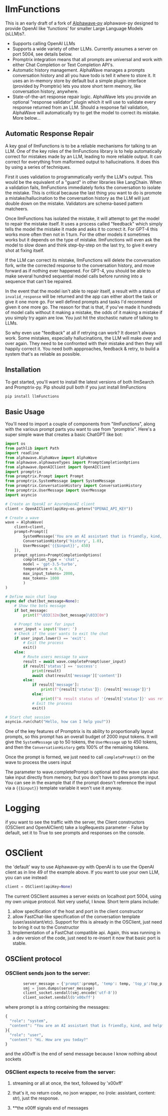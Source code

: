 # llmFunctions
This is an early draft of a fork of [Alphawave-py](https://github.com/Stevenic/aphawave-py) alphawave-py designed to provide OpenAI like 'functions' for smaller Large Language Models (sLLM)s?.

- Supports calling OpenAI LLMs
- Supports a wide variety of other LLMs. Currently assumes a server on port 5004, see details below.
- Promptrix integration means that all prompts are universal and work with either Chat Completion or Text Completion API's.
- Automatic history management. AlphaWave manages a prompts conversation history and all you have todo is tell it where to store it. It uses an in-memory store by default but a simple plugin interface (provided by Promptrix) lets you store short term memory, like conversation history, anywhere.
- State-of-the-art response repair logic. AlphaWave lets you provide an optional "response validator" plugin which it will use to validate every response returned from an LLM. Should a response fail validation, AlphaWave will automatically try to get the model to correct its mistake. More below...

## Automatic Response Repair
A key goal of llmFunctions is to be a reliable mechanisms for talking to an LLM.  One of the key roles of the llmFunctions library is to help automatically correct for mistakes made by an LLM, leading to more reliable output. It can correct for everything from malformed output to hallucinations. It does this by using a series of techniques.

First it uses validation to programmatically verify the LLM's output. This would be the equivalent of a "guard" in other libraries like LangChain. When a validation fails, llmFunctions immediately forks the conversation to isolate the mistake. This is critical because the last thing you want to do is promote a mistake/hallucination to the conversation history as the LLM will just double down on the mistake. Validators are schema-based pattern matcheers.

Once llmFunctions has isolated the mistake, it will attempt to get the model to repair the mistake itself. It uses a process called "feedback" which simply tells the model the mistake it made and asks it to correct it. For GPT-4 this works more often then not in 1 turn. For the other models it sometimes works but it depends on the type of mistake. llmFunctions will even ask the model to slow down and think step-by-step on the last try, to give it every shot at fixing itself.

If the LLM can correct its mistake, llmFunctions will delete the conversation fork, write the corrected response to the conversation history, and move forward as if nothing ever happened. For GPT-4, you should be able to make several hundred sequential model calls before running into a sequence that can't be repaired.

In the event that the model isn't able to repair itself, a result with a status of `invalid_response` will be returned and the app can either abort the task or give it one more go. For well defined prompts and tasks I'd recommend given it one more go. The reason for that is that, if you've made it hundreds of model calls without it making a mistake, the odds of it making a mistake if you simply try again are low. You just hit the stochastic nature of talking to LLMs.

So why even use "feedback" at all if retrying can work? It doesn't always work. Some mistakes, especially hallucinations, the LLM will make over and over again. They need to be confronted with their mistake and then they will happily correct it. You need both appproaches, feedback & retry, to build a system that's as reliable as possible.

## Installation
To get started, you'll want to install the latest versions of both llmSearch and Promptrix-py. Pip should pull both if you just install llmFunctions

```bash
pip install llmFunctions

```

## Basic Usage
You'll need to import a couple of components from "llmFunctions", along with the various prompt parts you want to use from "promptrix". Here's a super simple wave that creates a basic ChatGPT like bot:

```python
import os
from pathlib import Path
import readline
from alphawave.AlphaWave import AlphaWave
from alphawave.alphawaveTypes import PromptCompletionOptions
from alphawave.OpenAIClient import OpenAIClient
import promptrix
from promptrix.Prompt import Prompt
from promptrix.SystemMessage import SystemMessage
from promptrix.ConversationHistory import ConversationHistory
from promptrix.UserMessage import UserMessage
import asyncio

# Create an OpenAI or AzureOpenAI client
client = OpenAIClient(apiKey=os.getenv("OPENAI_API_KEY"))

# Create a wave
wave = AlphaWave(
    client=client,
    prompt=Prompt([
        SystemMessage('You are an AI assistant that is friendly, kind, and helpful', 50),
        ConversationHistory('history', 1.0),
        UserMessage('{{$input}}', 450)
    ]),
    prompt_options=PromptCompletionOptions(
        completion_type = 'chat',
        model = 'gpt-3.5-turbo',
        temperature = 0.9,
        max_input_tokens= 2000,
        max_tokens= 1000
        )
)

# Define main chat loop
async def chat(bot_message=None):
    # Show the bots message
    if bot_message:
        print(f"\033[32m{bot_message}\033[0m")

    # Prompt the user for input
    user_input = input('User: ')
    # Check if the user wants to exit the chat
    if user_input.lower() == 'exit':
        # Exit the process
        exit()
    else:
        # Route users message to wave
        result = await wave.completePrompt(user_input)
        if result['status'] == 'success':
            print(result)
            await chat(result['message']['content'])
        else:
            if result['message']:
                print(f"{result['status']}: {result['message']}")
            else:
                print(f"A result status of '{result['status']}' was returned.")
            # Exit the process
            exit()

# Start chat session
asyncio.run(chat("Hello, how can I help you?"))
```

One of the key features of Promptrix is its ability to proportionally layout prompts, so this prompt has an overall budget of 2000 input tokens. It will give the `SystemMessage` up to 50 tokens, the `UserMessage` up to 450 tokens, and then the `ConversationHistory` gets 100% of the remaining tokens.

Once the prompt is formed, we just need to call `completePrompt()` on the wave to process the users input

The  parameter to wave.completePrompt is optional and the wave can also take input directly from memory, but you don't have to pass prompts input. You can see in the example that if the prompt doesn't reference the input via a `{{$input}}` template variable it won't use it anyway.

# Logging
if you want to see the traffic with the server, the Client constructors (OSClient and OpenAIClient) take a logRequests parameter - False by default, set it to True to see prompts and responses on the console.

# OSClient
the 'default' way to use Alphawave-py with OpenAI is to use the OpenAI client as in line 49 of the example above. 
If you want to use your own LLM, you can use instead:

```python
client = OSClient(apiKey=None)
```

The current OSClient assumes a server exists on localhost port 5004, using my own unique protocol.
Not very useful, I know.
Short term plans include: 
1. allow specification of the host and port in the client constructor
2. allow FastChat-like specification of the conversation template (user/assistant/etc). Support for this is already in the OSClient, just need to bring it out to the Constructor
3. Implementation of a FastChat compatible api. Again, this was running in a dev version of the code, just need to re-insert it now that basic port is stable.

## OSClient protocol
### OSClient sends json to the server:
```python
        server_message = {'prompt':prompt, 'temp': temp, 'top_p':top_p, 'max_tokens':max_tokens}
        smj = json.dumps(server_message)
        client_socket.sendall(smj.encode('utf-8'))
        client_socket.sendall(b'x00xff')
```
where prompt is a string containing the messages:
```python
{
  "role": "system",
  "content": "You are an AI assistant that is friendly, kind, and helpful"
}{
  "role": "user",
  "content": "Hi. How are you today?"
}
```

and the x00xff is the end of send message because I know nothing about sockets

### OSClient expects to receive from the server:
1. streaming or all at once, the text, followed by 'x00xff'
2. that's it, no return code, no json wrapper, no {role: assistant, content: str), just the response.





4. **the x00ff signals end of messages
   
